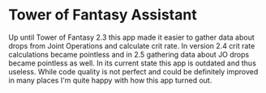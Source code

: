 # Tower of Fantasy Assistant

Up until Tower of Fantasy 2.3 this app made it easier to gather data about drops from Joint Operations and calculate crit rate.
In version 2.4 crit rate calculations became pointless and in 2.5 gathering data about JO drops became pointless as well.
In its current state this app is outdated and thus useless.
While code quality is not perfect and could be definitely improved in many places I'm quite happy with how this app turned out.
